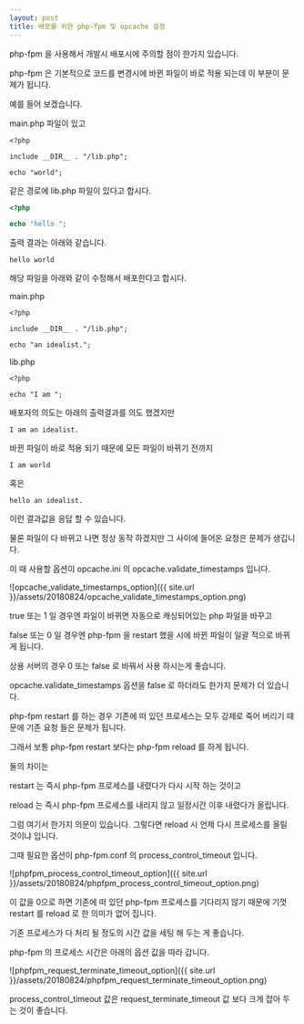 ```yaml
---
layout: post
title: 배포를 위한 php-fpm 및 opcache 설정
---
```


php-fpm 을 사용해서 개발시 배포시에 주의할 점이 한가지 있습니다. 

php-fpm 은 기본적으로 코드를 변경시에 바뀐 파일이 바로 적용 되는데 이 부분이 문제가 됩니다.

예를 들어 보겠습니다. 

main.php 파일이 있고

```
<?php

include __DIR__ . "/lib.php";

echo "world";

```

같은 경로에 lib.php 파일이 있다고 합시다.

```php
<?php

echo "hello ";
```

출력 결과는 아래와 같습니다.  

```
hello world
```

해당 파일을 아래와 같이 수정해서 배포한다고 합시다.

main.php

```
<?php

include __DIR__ . "/lib.php";

echo "an idealist.";

```

lib.php

```
<?php

echo "I am ";
```

배포자의 의도는 아래의 출력결과를 의도 했겠지만

```
I am an idealist.
```

바뀐 파일이 바로 적용 되기 때문에 모든 파일이 바뀌기 전까지  

```
I am world 
```

혹은 

```
hello an idealist.
```

이런 결과값을 응답 할 수 있습니다. 

물론 파일이 다 바뀌고 나면 정상 동작 하겠지만 그 사이에 들어온 요청은 문제가 생깁니다.

이 때 사용할 옵션이 opcache.ini 의 opcache.validate_timestamps 입니다.

![opcache_validate_timestamps_option]({{ site.url }}/assets/20180824/opcache_validate_timestamps_option.png)

true 또는 1 일 경우엔 파일이 바뀌면 자동으로 캐싱되어있는 php 파일을 바꾸고 

false 또는 0 일 경우엔 php-fpm 을 restart 했을 시에 바뀐 파일이 일괄 적으로 바뀌게 됩니다.

상용 서버의 경우 0 또는 false 로 바꿔서 사용 하시는게 좋습니다.

opcache.validate_timestamps 옵션을 false 로 하더라도 한가지 문제가 더 있습니다.

php-fpm restart 를 하는 경우 기존에 떠 있던 프로세스는 모두 강제로 죽어 버리기 때문에 기존 요청 들은 문제가 됩니다.

그래서 보통 php-fpm restart 보다는 php-fpm reload 를 하게 됩니다. 

둘의 차이는 

restart 는 즉시 php-fpm 프로세스를 내렸다가 다시 시작 하는 것이고 

reload 는 즉시 php-fpm 프로세스를 내리지 않고 일정시간 이후 내렸다가 올립니다.  

그럼 여기서 한가지 의문이 있습니다. 그렇다면 reload 시 언제 다시 프로세스를 올릴 것이냐 입니다. 

그때 필요한 옵션이 php-fpm.conf 의 process_control_timeout 입니다.

 ![phpfpm_process_control_timeout_option]({{ site.url }}/assets/20180824/phpfpm_process_control_timeout_option.png)
 
 이 값을 0으로 하면 기존에 떠 있던 php-fpm 프로세스를 기다리지 않기 때문에 기껏 restart 를 reload 로 한 의미가 없어 집니다.
 
 기존 프로세스가 다 처리 될 정도의 시간 값을 세팅 해 두는 게 좋습니다.
 
 php-fpm 의 프로세스 시간은 아래의 옵션 값을 따라 갑니다.
 
 ![phpfpm_request_terminate_timeout_option]({{ site.url }}/assets/20180824/phpfpm_request_terminate_timeout_option.png)
  
 process_control_timeout 값은 request_terminate_timeout 값 보다 크게 잡아 두는 것이 좋습니다.
 
 